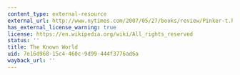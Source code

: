 ```yaml
---
content_type: external-resource
external_url: http://www.nytimes.com/2007/05/27/books/review/Pinker-t.html
has_external_license_warning: true
license: https://en.wikipedia.org/wiki/All_rights_reserved
status: ''
title: The Known World
uid: 7e16d968-15c4-460c-9d99-444f3776ad6a
wayback_url: ''
---
```

